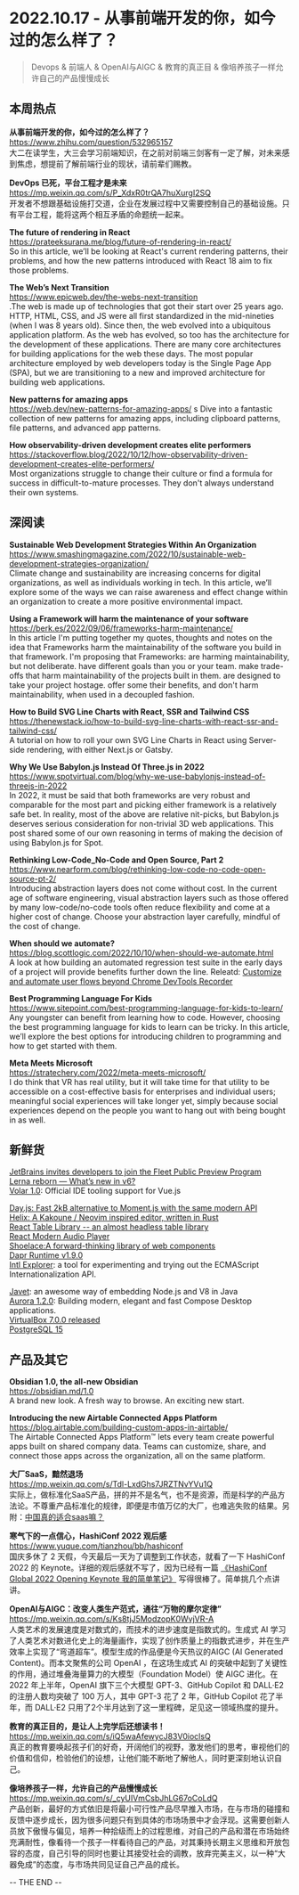 2022.10.17 - 从事前端开发的你，如今过的怎么样了？  
========  

> Devops & 前端人 & OpenAI与AIGC & 教育的真正目 & 像培养孩子一样允许自己的产品慢慢成长

## 本周热点

**从事前端开发的你，如今过的怎么样了？**  
https://www.zhihu.com/question/532965157  
大二在读学生，大三会学习前端知识，在之前对前端三剑客有一定了解，对未来感到焦虑，想提前了解前端行业的现状，请前辈们赐教。

**DevOps 已死，平台工程才是未来**  
https://mp.weixin.qq.com/s/P_XdxR0trQA7huXurgI2SQ  
开发者不想跟基础设施打交道，企业在发展过程中又需要控制自己的基础设施。只有平台工程，能将这两个相互矛盾的命题统一起来。

**The future of rendering in React**  
https://prateeksurana.me/blog/future-of-rendering-in-react/  
So in this article, we’ll be looking at React's current rendering patterns, their problems, and how the new patterns introduced with React 18 aim to fix those problems.

**The Web’s Next Transition**  
https://www.epicweb.dev/the-webs-next-transition  
.The web is made up of technologies that got their start over 25 years ago. HTTP, HTML, CSS, and JS were all first standardized in the mid-nineties (when I was 8 years old). Since then, the web evolved into a ubiquitous application platform. As the web has evolved, so too has the architecture for the development of these applications. There are many core architectures for building applications for the web these days. The most popular architecture employed by web developers today is the Single Page App (SPA), but we are transitioning to a new and improved architecture for building web applications.

**New patterns for amazing apps**  
https://web.dev/new-patterns-for-amazing-apps/  s
Dive into a fantastic collection of new patterns for amazing apps, including clipboard patterns, file patterns, and advanced app patterns.

**How observability-driven development creates elite performers**  
https://stackoverflow.blog/2022/10/12/how-observability-driven-development-creates-elite-performers/  
Most organizations struggle to change their culture or find a formula for success in difficult-to-mature processes. They don't always understand their own systems. 

## 深阅读

**Sustainable Web Development Strategies Within An Organization**  
https://www.smashingmagazine.com/2022/10/sustainable-web-development-strategies-organization/  
Climate change and sustainability are increasing concerns for digital organizations, as well as individuals working in tech. In this article, we’ll explore some of the ways we can raise awareness and effect change within an organization to create a more positive environmental impact.

**Using a Framework will harm the maintenance of your software**  
https://berk.es/2022/09/06/frameworks-harm-maintenance/  
In this article I'm putting together my quotes, thoughts and notes on the idea that Frameworks harm the maintainability of the software you build in that framework. I'm proposing that Frameworks: are harming maintainability, but not deliberate. have different goals than you or your team. make trade-offs that harm maintainability of the projects built in them. are designed to take your project hostage. offer some their benefits, and don't harm maintainability, when used in a decoupled fashion.

**How to Build SVG Line Charts with React, SSR and Tailwind CSS**  
https://thenewstack.io/how-to-build-svg-line-charts-with-react-ssr-and-tailwind-css/  
A tutorial on how to roll your own SVG Line Charts in React using Server-side rendering, with either Next.js or Gatsby.

**Why We Use Babylon.js Instead Of Three.js in 2022**  
https://www.spotvirtual.com/blog/why-we-use-babylonjs-instead-of-threejs-in-2022  
In 2022, it must be said that both frameworks are very robust and comparable for the most part and picking either framework is a relatively safe bet. In reality, most of the above are relative nit-picks, but Babylon.js deserves serious consideration for non-trivial 3D web applications. This post shared some of our own reasoning in terms of making the decision of using Babylon.js for Spot.

**Rethinking Low-Code_No-Code and Open Source, Part 2**  
https://www.nearform.com/blog/rethinking-low-code-no-code-open-source-pt-2/  
Introducing abstraction layers does not come without cost. In the current age of software engineering, visual abstraction layers such as those offered by many low-code/no-code tools often reduce flexibility and come at a higher cost of change. Choose your abstraction layer carefully, mindful of the cost of change.

**When should we automate?**  
https://blog.scottlogic.com/2022/10/10/when-should-we-automate.html  
A look at how building an automated regression test suite in the early days of a project will provide benefits further down the line. Releatd: [Customize and automate user flows beyond Chrome DevTools Recorder](https://developer.chrome.com/en/blog/extend-recorder/)  

**Best Programming Language For Kids**  
https://www.sitepoint.com/best-programming-language-for-kids-to-learn/  
Any youngster can benefit from learning how to code. However, choosing the best programming language for kids to learn can be tricky. In this article, we’ll explore the best options for introducing children to programming and how to get started with them.

**Meta Meets Microsoft**  
https://stratechery.com/2022/meta-meets-microsoft/  
I do think that VR has real utility, but it will take time for that utility to be accessible on a cost-effective basis for enterprises and individual users; meaningful social experiences will take longer yet, simply because social experiences depend on the people you want to hang out with being bought in as well.

## 新鲜货

[JetBrains invites developers to join the Fleet Public Preview Program](https://blog.jetbrains.com/fleet/2022/10/introducing-the-fleet-public-preview/)  
[Lerna reborn — What’s new in v6?](https://blog.nrwl.io/lerna-reborn-whats-new-in-v6-10aec6e9091c)  
[Volar 1.0](https://blog.vuejs.org/posts/volar-1.0.html): Official IDE tooling support for Vue.js  

[Day.js: Fast 2kB alternative to Moment.js with the same modern API](https://day.js.org/)  
[Helix: A Kakoune / Neovim inspired editor, written in Rust](https://github.com/helix-editor/helix)  
[React Table Library -- an almost headless table library](https://react-table-library.com/)  
[React Modern Audio Player](https://www.npmjs.com/package/react-modern-audio-player)  
[Shoelace:A forward-thinking library of web components](https://shoelace.style/)  
[Dapr Runtime v1.9.0](https://github.com/dapr/dapr/releases/tag/v1.9.0)  
[Intl Explorer](https://www.intl-explorer.com/): a tool for experimenting and trying out the ECMAScript Internationalization API.  

[Javet](https://www.caoccao.com/Javet/): an awesome way of embedding Node.js and V8 in Java  
[Aurora 1.2.0](https://www.pushing-pixels.org/2022/10/13/aurora-1-2-0.html): Building modern, elegant and fast Compose Desktop applications.  
[VirtualBox 7.0.0 released](https://lwn.net/Articles/910833/)  
[PostgreSQL 15](https://www.postgresql.org/docs/15/release-15.html)  

## 产品及其它 

**Obsidian 1.0, the all-new Obsidian**  
https://obsidian.md/1.0  
A brand new look. A fresh way to browse. An exciting new start.

**Introducing the new Airtable Connected Apps Platform**  
https://blog.airtable.com/building-custom-apps-in-airtable/  
The Airtable Connected Apps Platform™ lets every team create powerful apps built on shared company data. Teams can customize, share, and connect those apps across the organization, all on the same platform.

**大厂SaaS，黯然退场**  
https://mp.weixin.qq.com/s/Tdl-LxdGhs7JRZTNvYVu1Q  
实际上，做标准化SaaS产品，拼的并不是名气，也不是资源，而是科学的产品方法论。不尊重产品标准化的规律，即便是市值万亿的大厂，也难逃失败的结果。另附：[中国真的适合saas嘛？](https://www.zhihu.com/question/420454515/answer/2710021631)  

**寒气下的一点信心，HashiConf 2022 观后感**  
https://www.yuque.com/tianzhou/bb/hashiconf  
国庆多休了 2 天假，今天最后一天为了调整到工作状态，就看了一下 HashiConf 2022 的 Keynote。详细的观后感就不写了，因为已经有一篇 [《HashiConf Global 2022 Opening Keynote 我的简单笔记》](https://mp.weixin.qq.com/s/4x9hU5t40FtTgHQ1tzldLg) 写得很棒了。简单挑几个点讲讲。

**OpenAI与AIGC：改变人类生产范式，通往“万物的摩尔定律”**  
https://mp.weixin.qq.com/s/Ks8tjJ5ModzopK0WvjVR-A  
人类艺术的发展速度是对数式的，而技术的进步速度是指数式的。生成式 AI 学习了人类艺术对数进化史上的海量画作，实现了创作质量上的指数式进步，并在生产效率上实现了“弯道超车”。模型生成的作品便是今天热议的AIGC (AI Generated Content)。而本文聚焦的公司 OpenAI ，在这场生成式 AI 的突破中起到了关键性的作用，通过堆叠海量算力的大模型（Foundation Model）使 AIGC 进化。在 2022 年上半年，OpenAI 旗下三个大模型 GPT-3、GitHub Copilot 和 DALL·E2 的注册人数均突破了 100 万人，其中 GPT-3 花了 2 年，GitHub Copilot 花了半年，而 DALL·E2 只用了2个半月达到了这一里程碑，足见这一领域热度的提升。

**教育的真正目的，是让人上完学后还想读书！**  
https://mp.weixin.qq.com/s/iQ5waAfewycJ83V0ioclsQ  
真正的教育要唤起孩子们的好奇，开阔他们的视野，激发他们的思考，审视他们的价值和信仰，检验他们的设想，让他们能不断地了解他人，同时更深刻地认识自己。

**像培养孩子一样，允许自己的产品慢慢成长**  
https://mp.weixin.qq.com/s/_cyUIVmCsbJhLG67oCoLdQ  
产品创新，最好的方式依旧是将最小可行性产品尽早推入市场，在与市场的碰撞和反馈中逐步成长，因为很多问题只有到具体的市场场景中才会浮现。这需要创新人员放下傲慢与偏见，培养一种拾级而上的过程思维，对自己的产品和潜在市场始终充满耐性，像看待一个孩子一样看待自己的产品，对其秉持长期主义思维和开放包容的态度，自己引导的同时也要让其接受社会的调教，放弃完美主义，以一种“大器免成”的态度，与市场共同见证自己产品的成长。

-- THE END --
